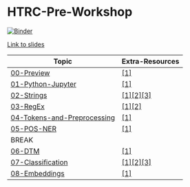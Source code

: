 # HTRC-Pre-Workshop

[![Binder](https://mybinder.org/badge.svg)](https://mybinder.org/v2/gh/henchc/HTRC-Pre-Workshop/master)

[Link to slides](https://docs.google.com/presentation/d/19HFM1DBStHPwC9owhuijV6beV-owK-OVnQuwqp1XLGA/edit?usp=sharing)

| Topic  | Extra-Resources  |
|---|---|
| [00-Preview](https://github.com/henchc/textxd-2017/blob/master/00-Preview.ipynb) | [[1]](https://github.com/henchc/Rediscovering-Text-as-Data/blob/master/09-Topic-Modeling/01-Topic-Modeling.ipynb)
| [01-Python-Jupyter](https://github.com/henchc/textxd-2017/blob/master/01-Python-Jupyter.ipynb)   | [[1]](https://github.com/ds-modules/EPS-C20/blob/master/01-EWT/01-EWT.ipynb)  |
| [02-Strings](https://github.com/henchc/textxd-2017/blob/master/02-Strings.ipynb)  | [[1]](https://github.com/ds-modules/core-resources/blob/master/intro/intro-strings.ipynb)[[2]](https://github.com/dlab-berkeley/python-fundamentals/blob/master/Day_1/05_Strings.ipynb)[[3]](https://github.com/henchc/Rediscovering-Text-as-Data/blob/master/03-Close-Reading-I/01-Strings.ipynb)   |
| [03-RegEx](https://github.com/henchc/textxd-2017/blob/master/03-regex.ipynb)  | [[1]](https://github.com/dlab-berkeley/regex-intro)[[2]](https://github.com/henchc/Rediscovering-Text-as-Data/blob/master/04-Stylometry/02-regex.ipynb)  |
| [04-Tokens-and-Preprocessing](https://github.com/henchc/textxd-2017/blob/master/04-Tokens-and-Pre-Processing.ipynb) | [[1]](https://github.com/dlab-berkeley/python-for-everything/blob/master/instructor/day_four.ipynb) |
|  [05-POS-NER](https://github.com/henchc/textxd-2017/blob/master/05-POS-NER.ipynb) | [[1]](https://github.com/henchc/Rediscovering-Text-as-Data/blob/master/05-Intro-to-SpaCy/01-Intro-to-SpaCy.ipynb) |
| BREAK | |
| [06-DTM](https://github.com/henchc/textxd-2017/blob/master/06-DTM.ipynb) | [[1]](https://github.com/henchc/Rediscovering-Text-as-Data/blob/master/07-Textual-Similarity/01-Textual-Similarity.ipynb)  |
| [07-Classification](https://github.com/henchc/textxd-2017/blob/master/07-Classification.ipynb) | [[1]](https://github.com/henchc/Rediscovering-Text-as-Data/tree/master/08-Classification)[[2]](https://github.com/dlab-berkeley/python-text-analysis/blob/master/NLP_NLTK/NLP_NLTK.ipynb)[[3]](https://github.com/henchc/CDIPS-2017-Scraping-NLP/blob/master/03-NLP/01-NLP_NLTK.ipynb)  |
| [08-Embeddings](https://github.com/henchc/textxd-2017/blob/master/08-Word-Embeddings.ipynb) | [[1]](https://github.com/data-8/literature-connector/blob/gh-pages/13%20-%20The%20Cutting%20Edge/Word%20Embedding.ipynb) |
